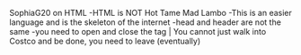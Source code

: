  SophiaG20 on HTML
-HTML is NOT Hot Tame Mad Lambo 
-This is an easier language and is the skeleton of the internet
-head and header are not the same
-you need to open and close the tag | You cannot just walk into Costco and be done, you need to leave (eventually)
